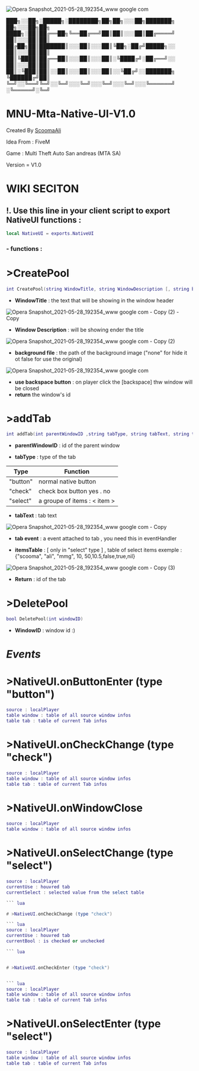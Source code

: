 ![Opera Snapshot_2021-05-28_192354_www google com](https://user-images.githubusercontent.com/80770027/120027981-fbf09580-bfeb-11eb-9e33-701578c0b600.png)

███╗░░██╗░█████╗░████████╗██╗██╗░░░██╗███████╗  ██╗░░░██╗██╗
████╗░██║██╔══██╗╚══██╔══╝██║██║░░░██║██╔════╝  ██║░░░██║██║
██╔██╗██║███████║░░░██║░░░██║╚██╗░██╔╝█████╗░░  ██║░░░██║██║
██║╚████║██╔══██║░░░██║░░░██║░╚████╔╝░██╔══╝░░  ██║░░░██║██║
██║░╚███║██║░░██║░░░██║░░░██║░░╚██╔╝░░███████╗  ╚██████╔╝██║
╚═╝░░╚══╝╚═╝░░╚═╝░░░╚═╝░░░╚═╝░░░╚═╝░░░╚══════╝  ░╚═════╝░╚═╝


# MNU-Mta-Native-UI-V1.0

Created By [ScoomaAli](https://discord.gg/9bcuWJEnwd)

Idea From : FiveM

Game : Multi Theft Auto San andreas (MTA SA)

Version = V1.0

# WIKI SECITON

## !. Use this line in your client script to export NativeUI functions : 
```LUA 
local NativeUI = exports.NativeUI 
```

### - functions : 
# >CreatePool

``` lua
int CreatePool(string WindowTitle, string WindowDescription [, string backgroundFile,bool useBackSpaceClick] )

```
- **WindowTitle** : the text that will be showing in the window header 


![Opera Snapshot_2021-05-28_192354_www google com - Copy (2) - Copy](https://user-images.githubusercontent.com/80770027/120030727-b9c95300-bfef-11eb-8179-5a47195758d5.png)

- **Window Description** : will be showing ender the title


![Opera Snapshot_2021-05-28_192354_www google com - Copy (2)](https://user-images.githubusercontent.com/80770027/120030906-f2692c80-bfef-11eb-959e-c98237f0415b.png)


- **background file** : the path of the background image ("none" for hide it ot false for use the original)

![Opera Snapshot_2021-05-28_192354_www google com](https://user-images.githubusercontent.com/80770027/120031428-b2567980-bff0-11eb-93fa-328c0618473f.png)

- **use backspace button** : on player click the [backspace] thw window will be closed 
- **return** the window's id 

# >addTab

``` lua
int addTab(int parentWindowID ,string tabType, string tabText, string tabEvent[,table itemsTable] )
```

- **parentWindowID** : id of the parent window 

- **tabType** : type of the tab

| Type | Function |
| --- | --- |
| "button" | normal native button |
| "check" | check box button yes . no |
| "select" | a groupe of items : < item > | 

- **tabText** : tab text 

![Opera Snapshot_2021-05-28_192354_www google com - Copy](https://user-images.githubusercontent.com/80770027/120034554-2266fe80-bff5-11eb-9b0d-cddef9230e63.png)


- **tab event** : a event attached to tab , you need this in eventHandler

- **itemsTable** : [ only in "select" type ] , table of select items exemple : {"scooma", "ali", "mmg", 10, 50,10.5,false,true,nil}

 ![Opera Snapshot_2021-05-28_192354_www google com - Copy (3)](https://user-images.githubusercontent.com/80770027/120035279-395a2080-bff6-11eb-8be6-b0f0590c1c5e.png)
 
- **Return** : id of the tab

# >DeletePool

``` lua 
bool DeletePool(int windowID)
```
- **WindowID** : window id :)

# *Events* 

# >NativeUI.onButtonEnter (type "button")


``` lua
source : localPlayer
table window : table of all source window infos
table tab : table of current Tab infos
```

# >NativeUI.onCheckChange (type "check")

``` lua
source : localPlayer
table window : table of all source window infos
table tab : table of current Tab infos
```

# >NativeUI.onWindowClose 


``` lua
source : localPlayer
table window : table of all source window infos

```


# >NativeUI.onSelectChange (type "select")

``` lua
source : localPlayer
currentUse : houvred tab
currentSelect : selected value from the select table

``` lua

# >NativeUI.onCheckChange (type "check")

``` lua
source : localPlayer
currentUse : houvred tab
currentBool : is checked or unchecked

``` lua


# >NativeUI.onCheckEnter (type "check")


``` lua
source : localPlayer
table window : table of all source window infos
table tab : table of current Tab infos
```

# >NativeUI.onSelectEnter (type "select")


``` lua
source : localPlayer
table window : table of all source window infos
table tab : table of current Tab infos
```




